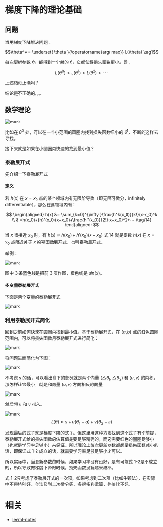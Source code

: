 

# 梯度下降的理论基础

## 问题

当用梯度下降解决问题：

$$\theta^∗= \underset{ \theta }{\operatorname{arg\ max}}  L(\theta) \tag1$$

每次更新参数 $\theta$，都得到一个新的 $\theta$，它都使得损失函数更小。即：

$$L(\theta^0) >L(\theta^1)>L(\theta^2)>···\tag{13}$$

上述结论正确吗？

结论是不正确的。。。

## 数学理论

![mark](http://images.iterate.site/blog/image/20190818/NrhM4jvfCzi4.png?imageslim)

比如在 $\theta^0$ 处，可以在一个小范围的圆圈内找到损失函数细小的 $\theta^1$，不断的这样去寻找。

接下来就是如果在小圆圈内快速的找到最小值？


### 泰勒展开式

先介绍一下泰勒展开式

#### 定义
若 $h(x)$ 在 $x=x_0$ 点的某个领域内有无限阶导数（即无限可微分，infinitely differentiable），那么在此领域内有：

$$
\begin{aligned}
h(x)  &= \sum_{k=0}^{\infty }\frac{h^k(x_0)}{k!}(x-x_0)^k  \\
& =h(x_0)+{h}'(x_0)(x−x_0)+\frac{h''(x_0)}{2!}(x−x_0)^2+⋯
\tag{14}
\end{aligned}
$$


当 $x$ 很接近 $x_0$ 时，有 $h(x)≈h(x_0)+{h}'(x_0)(x−x_0)$
式 14 就是函数 $h(x)$ 在 $x=x_0$ 点附近关于 $x$ 的幂函数展开式，也叫泰勒展开式。

举例：

![mark](http://images.iterate.site/blog/image/20190818/v9LmdQJUIA9O.png?imageslim)

图中 3 条蓝色线是把前 3 项作图，橙色线是 $sin(x)$。

#### 多变量泰勒展开式
下面是两个变量的泰勒展开式

![mark](http://images.iterate.site/blog/image/20190818/UoRfjDczbdUs.png?imageslim)

### 利用泰勒展开式简化
回到之前如何快速在圆圈内找到最小值。基于泰勒展开式，在 $(a,b)$ 点的红色圆圈范围内，可以将损失函数用泰勒展开式进行简化：

![mark](http://images.iterate.site/blog/image/20190818/10cNPfMaM9Ho.png?imageslim)

将问题进而简化为下图：

![mark](http://images.iterate.site/blog/image/20190818/DN8EQVTDaaPm.png?imageslim)

不考虑 s 的话，可以看出剩下的部分就是两个向量 $(\triangle \theta_1,\triangle \theta_2)$ 和  $(u,v)$ 的内积，那怎样让它最小，就是和向量 $(u,v)$ 方向相反的向量

![mark](http://images.iterate.site/blog/image/20190818/xnoU6od1GBrQ.png?imageslim)

然后将 u 和 v 带入。

![mark](http://images.iterate.site/blog/image/20190818/i0zVBtNjTSyg.png?imageslim)
$$L(\theta)\approx s+u(\theta_1 - a)+v(\theta_2 - b) \tag{14}$$

发现最后的式子就是梯度下降的式子。但这里用这种方法找到这个式子有个前提，泰勒展开式给的损失函数的估算值是要足够精确的，而这需要红色的圈圈足够小（也就是学习率足够小）来保证。所以理论上每次更新参数都想要损失函数减小的话，即保证式 1-2 成立的话，就需要学习率足够足够小才可以。

所以实际中，当更新参数的时候，如果学习率没有设好，是有可能式 1-2是不成立的，所以导致做梯度下降的时候，损失函数没有越来越小。

式 1-2只考虑了泰勒展开式的一次项，如果考虑到二次项（比如牛顿法），在实际中不是特别好，会涉及到二次微分等，多很多的运算，性价比不好。







# 相关

- [leeml-notes](https://github.com/datawhalechina/leeml-notes)
